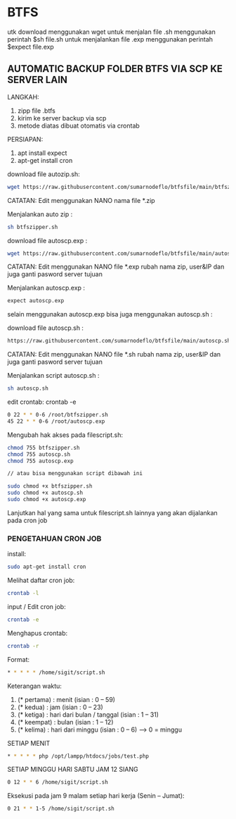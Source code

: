 # BTFS
utk download menggunakan wget 
untuk menjalan file .sh menggunakan perintah $sh file.sh
untuk menjalankan file .exp menggunakan perintah $expect file.exp

## AUTOMATIC BACKUP FOLDER BTFS VIA SCP KE SERVER LAIN

LANGKAH:
1. zipp file .btfs
2. kirim ke server backup via scp
3. metode diatas dibuat otomatis via crontab


PERSIAPAN:
1. apt install expect
2. apt-get install cron

download file autozip.sh:
```bash
wget https://raw.githubusercontent.com/sumarnodeflo/btfsfile/main/btfszipper.sh
```
CATATAN: Edit menggunakan NANO nama file *.zip

Menjalankan auto zip :
```bash
sh btfszipper.sh
```

download file autoscp.exp :
```bash
wget https://raw.githubusercontent.com/sumarnodeflo/btfsfile/main/autoscp.exp
```
CATATAN: Edit menggunakan NANO file *.exp rubah nama zip, user&IP dan juga ganti pasword server tujuan

Menjalankan autoscp.exp :
```bash
expect autoscp.exp
```

selain menggunakan autoscp.exp bisa juga menggunakan autoscp.sh :

download file autoscp.sh :
```bash
https://raw.githubusercontent.com/sumarnodeflo/btfsfile/main/autoscp.sh
```

CATATAN: Edit menggunakan NANO file *.sh rubah nama zip, user&IP dan juga ganti pasword server tujuan

Menjalankan script autoscp.sh :

```bash
sh autoscp.sh
```

edit crontab:
crontab -e
```bash
0 22 * * 0-6 /root/btfszipper.sh
45 22 * * 0-6 /root/autoscp.exp
```

Mengubah hak akses pada filescript.sh:
```bash
chmod 755 btfszipper.sh
chmod 755 autoscp.sh
chmod 755 autoscp.exp

// atau bisa menggunakan script dibawah ini

sudo chmod +x btfszipper.sh
sudo chmod +x autoscp.sh
sudo chmod +x autoscp.exp
```
Lanjutkan hal yang sama untuk filescript.sh lainnya yang akan dijalankan pada cron job

### PENGETAHUAN CRON JOB

install:
```bash
sudo apt-get install cron
```

Melihat daftar cron job:
```bash
crontab -l
```

input / Edit cron job:
```bash
crontab -e
```

Menghapus crontab:
```bash
crontab -r
```

Format:
```bash
* * * * * /home/sigit/script.sh
```
Keterangan waktu:
1. (* pertama) : menit (isian : 0 – 59)
2. (* kedua) : jam (isian : 0 – 23)
3. (* ketiga) : hari dari bulan / tanggal (isian : 1 – 31)
4. (* keempat) : bulan (isian : 1 – 12)
5. (* kelima) : hari dari minggu (isian : 0 – 6) –> 0 = minggu

SETIAP MENIT
```bash
* * * * * php /opt/lampp/htdocs/jobs/test.php
```

SETIAP MINGGU HARI SABTU JAM 12 SIANG
```bash
0 12 * * 6 /home/sigit/script.sh
```

Eksekusi pada jam 9 malam setiap hari kerja (Senin – Jumat):
```bash
0 21 * * 1-5 /home/sigit/script.sh
```
